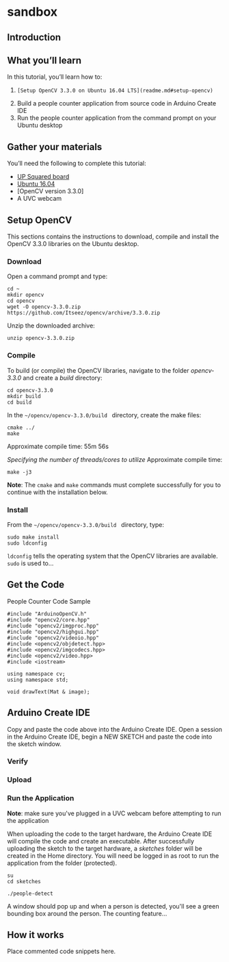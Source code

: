 # sandbox

## Introduction

## What you’ll learn
In this tutorial, you’ll learn how to:
  1.	 [Setup OpenCV 3.3.0 on Ubuntu 16.04 LTS](readme.md#setup-opencv)
  2.	Build a people counter application from source code in Arduino Create IDE
  3.	Run the people counter application from the command prompt on your Ubuntu desktop

## Gather your materials
You’ll need the following to complete this tutorial:
  *	[UP Squared board](http://www.up-board.org/upsquared/)
  *	[Ubuntu 16.04](https://)
  * [OpenCV version 3.3.0]
  *	A UVC webcam

## Setup OpenCV

This sections contains the instructions to download, compile and install the OpenCV 3.3.0 libraries on the Ubuntu desktop.

### Download
Open a command prompt and type:

```
cd ~
mkdir opencv
cd opencv
wget -O opencv-3.3.0.zip https://github.com/Itseez/opencv/archive/3.3.0.zip
```
[//]: # (wget -O opencv_contrib-3.3.0.zip https://github.com/Itseez/opencv_contrib/archive/3.3.0.zip)

Unzip the downloaded archive:

```
unzip opencv-3.3.0.zip
```
[//]: # (unzip opencv_contrib-3.3.0.zip)


### Compile
To build (or compile) the OpenCV libraries, navigate to the folder *opencv-3.3.0* and create a *build* directory:

```
cd opencv-3.3.0
mkdir build
cd build
```
In the `~/opencv/opencv-3.3.0/build ` directory, create the make files:

```
cmake ../
make
```
Approximate compile time: 55m 56s

*Specifying the number of threads/cores to utilize*
Approximate compile time:
```
make -j3
```

**Note**: The `cmake` and `make` commands must complete successfully for you to continue with the installation below.

### Install
From the  `~/opencv/opencv-3.3.0/build ` directory, type:
```
sudo make install
sudo ldconfig
```

`ldconfig` tells the operating system that the OpenCV libraries are available. `sudo` is used to...

## Get the Code

People Counter Code Sample

```
#include "ArduinoOpenCV.h"
#include "opencv2/core.hpp"
#include "opencv2/imgproc.hpp"
#include "opencv2/highgui.hpp"
#include "opencv2/videoio.hpp"
#include <opencv2/objdetect.hpp>
#include <opencv2/imgcodecs.hpp>
#include <opencv2/video.hpp>
#include <iostream>

using namespace cv;
using namespace std;

void drawText(Mat & image);
```

## Arduino Create IDE

Copy and paste the code above into the Arduino Create IDE. Open a session in the Arduino Create IDE, begin a NEW SKETCH and paste the code into the sketch window. 

### Verify
[//]: # (insert screenshot of "done verifying...")

### Upload

[//]: # (insert screenshot of "done uploading...")

### Run the Application

**Note**: make sure you've plugged in a UVC webcam before attempting to run the application

When uploading the code to the target hardware, the Arduino Create IDE will compile the code and create an executable. After successfully uploading the sketch to the target hardware, a *sketches* folder will be created in the Home directory. You will need be logged in as root to run the application from the folder (protected).

```
su
cd sketches
```
```
./people-detect
```

A window should pop up and when a person is detected, you'll see a green bounding box around the person. The counting feature... 

## How it works
Place commented code snippets here.


